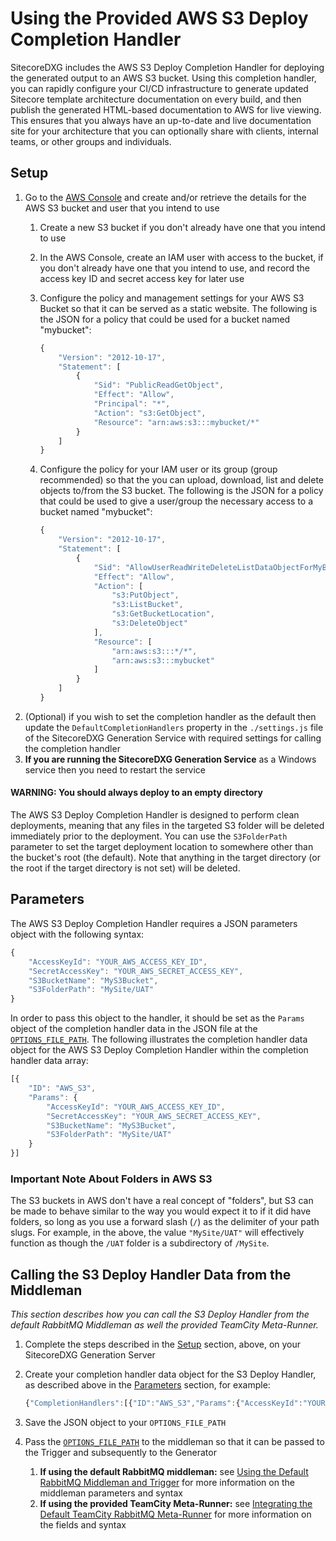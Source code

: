 # Using the Provided AWS S3 Deploy Completion Handler

SitecoreDXG includes the AWS S3 Deploy Completion Handler for deploying the generated output to an AWS S3 bucket. Using this completion handler, you can rapidly configure your CI/CD infrastructure to generate updated Sitecore template architecture documentation on every build, and then publish the generated HTML-based documentation to AWS for live viewing. This ensures that you always have an up-to-date and live documentation site for your architecture that you can optionally share with clients, internal teams, or other groups and individuals.

## Setup

1. Go to the [AWS Console](https://signin.aws.amazon.com) and create and/or retrieve the details for the AWS S3 bucket and user that you intend to use
   1. Create a new S3 bucket if you don't already have one that you intend to use
   2. In the AWS Console, create an IAM user with access to the bucket, if you don't already have one that you intend to use, and record the access key ID and secret access key for later use
   3. Configure the policy and management settings for your AWS S3 Bucket so that it can be served as a static website. The following is the JSON for a policy that could be used for a bucket named "mybucket":

      ```javascript
      {
          "Version": "2012-10-17",
          "Statement": [
              {
                  "Sid": "PublicReadGetObject",
                  "Effect": "Allow",
                  "Principal": "*",
                  "Action": "s3:GetObject",
                  "Resource": "arn:aws:s3:::mybucket/*"
              }
          ]
      }
      ```

   4. Configure the policy for your IAM user or its group \(group recommended\) so that the you can upload, download, list and delete objects to/from the S3 bucket. The following is the JSON for a policy that could be used to give a user/group the necessary access to a bucket named "mybucket":

      ```javascript
      {
          "Version": "2012-10-17",
          "Statement": [
              {
                  "Sid": "AllowUserReadWriteDeleteListDataObjectForMyBucketS3",
                  "Effect": "Allow",
                  "Action": [
                      "s3:PutObject",
                      "s3:ListBucket",
                      "s3:GetBucketLocation",
                      "s3:DeleteObject"
                  ],
                  "Resource": [
                      "arn:aws:s3:::*/*",
                      "arn:aws:s3:::mybucket"
                  ]
              }
          ]
      }
      ```
2. \(Optional\) if you wish to set the completion handler as the default then update the `DefaultCompletionHandlers` property in the `./settings.js` file of the SitecoreDXG Generation Service with required settings for calling the completion handler
3. **If you are running the SitecoreDXG Generation Service** as a Windows service then you need to restart the service

#### WARNING: You should always deploy to an empty directory

The AWS S3 Deploy Completion Handler is designed to perform clean deployments, meaning that any files in the targeted S3 folder will be deleted immediately prior to the deployment. You can use the `S3FolderPath` parameter to set the target deployment location to somewhere other than the bucket's root \(the default\). Note that anything in the target directory \(or the root if the target directory is not set\) will be deleted.

## Parameters

The AWS S3 Deploy Completion Handler requires a JSON parameters object with the following syntax:

```javascript
{
    "AccessKeyId": "YOUR_AWS_ACCESS_KEY_ID",
    "SecretAccessKey": "YOUR_AWS_SECRET_ACCESS_KEY",
    "S3BucketName": "MyS3Bucket",
    "S3FolderPath": "MySite/UAT"
}
```

In order to pass this object to the handler, it should be set as the `Params` object of the completion handler data in the JSON file at the [`OPTIONS_FILE_PATH`](using-the-default-rabbitmq-middleman-and-trigger/). The following illustrates the completion handler data object for the AWS S3 Deploy Completion Handler within the completion handler data array:

```javascript
[{
    "ID": "AWS_S3",
    "Params": {
        "AccessKeyId": "YOUR_AWS_ACCESS_KEY_ID",
        "SecretAccessKey": "YOUR_AWS_SECRET_ACCESS_KEY",
        "S3BucketName": "MyS3Bucket",
        "S3FolderPath": "MySite/UAT"
    }
}]
```

### Important Note About Folders in AWS S3

The S3 buckets in AWS don't have a real concept of "folders", but S3 can be made to behave similar to the way you would expect it to if it did have folders, so long as you use a forward slash \(`/`\) as the delimiter of your path slugs. For example, in the above, the value `"MySite/UAT"` will effectively function as though the `/UAT` folder is a subdirectory of `/MySite`.

## Calling the S3 Deploy Handler Data from the Middleman

_This section describes how you can call the S3 Deploy Handler from the default RabbitMQ Middleman as well the provided TeamCity Meta-Runner._

1. Complete the steps described in the [Setup](using-the-provided-aws-s3-deploy-completion-handler.md#setup) section, above, on your SitecoreDXG Generation Server
2. Create your completion handler data object for the S3 Deploy Handler, as described above in the [Parameters](using-the-provided-aws-s3-deploy-completion-handler.md#parameters) section, for example:

   ```javascript
   {"CompletionHandlers":[{"ID":"AWS_S3","Params":{"AccessKeyId":"YOUR_AWS_ACCESS_KEY_ID","SecretAccessKey":"YOUR_AWS_SECRET_ACCESS_KEY","S3BucketName":"MyS3Bucket","S3FolderPath":"MySite/UAT"}}]}
   ```

3. Save the JSON object to your `OPTIONS_FILE_PATH`
4. Pass the [`OPTIONS_FILE_PATH`](using-the-default-rabbitmq-middleman-and-trigger/) to the middleman so that it can be passed to the Trigger and subsequently to the Generator  
   1. **If using the default RabbitMQ middleman:** see [Using the Default RabbitMQ Middleman and Trigger](using-the-default-rabbitmq-middleman-and-trigger/) for more information on the middleman parameters and syntax
   2. **If using the provided TeamCity Meta-Runner:** see [Integrating the Default TeamCity RabbitMQ Meta-Runner](../../how-to/cicd/integrating-the-default-teamcity-rabbitmq-meta-runner.md) for more information on the fields and syntax

